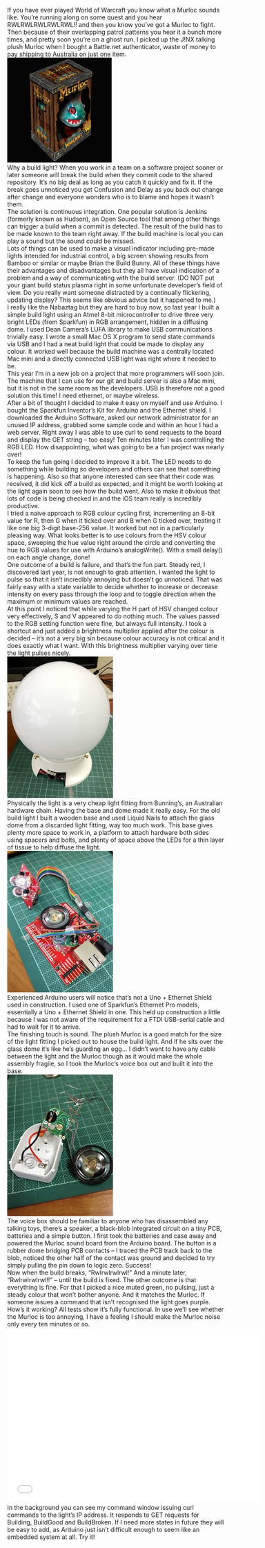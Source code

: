 If you have ever played World of Warcraft you know what a Murloc sounds like. You’re running along on some quest and you hear RWLRWLRWLRWLRWL!! and then you know you’ve got a Murloc to fight. Then because of their overlapping patrol patterns you hear it a bunch more times, and pretty soon you’re on a ghost run. I picked up the J!NX talking plush Murloc when I bought a Battle.net authenticator, waste of money to pay shipping to Australia on just one item.  
 [![pasted-graphic](assets/pasted-graphic.jpg)](http://www.grayunicorn.com/wp-content/uploads/2013/12/pasted-graphic.jpg)  
Why a build light? When you work in a team on a software project sooner or later someone will break the build when they commit code to the shared repository. It’s no big deal as long as you catch it quickly and fix it. If the break goes unnoticed you get Confusion and Delay as you back out change after change and everyone wonders who is to blame and hopes it wasn’t them.  
 The solution is continuous integration. One popular solution is Jenkins (formerly known as Hudson), an Open Source tool that among other things can trigger a build when a commit is detected. The result of the build has to be made known to the team right away. If the build machine is local you can play a sound but the sound could be missed.  
 Lots of things can be used to make a visual indicator including pre-made lights intended for industrial control, a big screen showing results from Bamboo or similar or maybe Brian the Build Bunny. All of these things have their advantages and disadvantages but they all have visual indication of a problem and a way of communicating with the build server. (DO NOT put your giant build status plasma right in some unfortunate developer’s field of view. Do you really want someone distracted by a continually flickering, updating display? This seems like obvious advice but it happened to me.)  
 I really like the Nabaztag but they are hard to buy now, so last year I built a simple build light using an Atmel 8-bit microcontroller to drive three very bright LEDs (from Sparkfun) in RGB arrangement, hidden in a diffusing dome. I used Dean Camera’s LUFA library to make USB communications trivially easy. I wrote a small Mac OS X program to send state commands via USB and I had a neat build light that could be made to display any colour. It worked well because the build machine was a centrally located Mac mini and a directly connected USB light was right where it needed to be.  
 This year I’m in a new job on a project that more programmers will soon join. The machine that I can use for our git and build server is also a Mac mini, but it is not in the same room as the developers. USB is therefore not a good solution this time! I need ethernet, or maybe wireless.  
 After a bit of thought I decided to make it easy on myself and use Arduino. I bought the Sparkfun Inventor’s Kit for Arduino and the Ethernet shield. I downloaded the Arduino Software, asked our network administrator for an unused IP address, grabbed some sample code and within an hour I had a web server. Right away I was able to use curl to send requests to the board and display the GET string – too easy! Ten minutes later I was controlling the RGB LED. How disappointing, what was going to be a fun project was nearly over!  
 To keep the fun going I decided to improve it a bit. The LED needs to do something while building so developers and others can see that something is happening. Also so that anyone interested can see that their code was received, it did kick off a build as expected, and it might be worth looking at the light again soon to see how the build went. Also to make it obvious that lots of code is being checked in and the iOS team really is incredibly productive.  
 I tried a naive approach to RGB colour cycling first, incrementing an 8-bit value for R, then G when it ticked over and B when G ticked over, treating it like one big 3-digit base-256 value. It worked but not in a particularly pleasing way. What looks better is to use colours from the HSV colour space, sweeping the hue value right around the circle and converting the hue to RGB values for use with Arduino’s analogWrite(). With a small delay() on each angle change, done!  
 One outcome of a build is failure, and that’s the fun part. Steady red, I discovered last year, is not enough to grab attention. I wanted the light to pulse so that it isn’t incredibly annoying but doesn’t go unnoticed. That was fairly easy with a state variable to decide whether to increase or decrease intensity on every pass through the loop and to toggle direction when the maximum or minimum values are reached.  
 At this point I noticed that while varying the H part of HSV changed colour very effectively, S and V appeared to do nothing much. The values passed to the RGB setting function were fine, but always full intensity. I took a shortcut and just added a brightness multiplier applied after the colour is decided – it’s not a very big sin because colour accuracy is not critical and it does exactly what I want. With this brightness multiplier varying over time the light pulses nicely.  
 [![pasted-graphic-1](assets/pasted-graphic-1.jpg)](http://www.grayunicorn.com/wp-content/uploads/2013/12/pasted-graphic-1.jpg)  
Physically the light is a very cheap light fitting from Bunning’s, an Australian hardware chain. Having the base and dome made it really easy. For the old build light I built a wooden base and used Liquid Nails to attach the glass dome from a discarded light fitting, way too much work. This base gives plenty more space to work in, a platform to attach hardware both sides using spacers and bolts, and plenty of space above the LEDs for a thin layer of tissue to help diffuse the light.  
 [![pasted-graphic-2](assets/pasted-graphic-2.jpg)](http://www.grayunicorn.com/wp-content/uploads/2013/12/pasted-graphic-2.jpg)  
Experienced Arduino users will notice that’s not a Uno + Ethernet Shield used in construction. I used one of Sparkfun’s Ethernet Pro models, essentially a Uno + Ethernet Shield in one. This held up construction a little because I was not aware of the requirement for a FTDI USB-serial cable and had to wait for it to arrive.  
 The finishing touch is sound. The plush Murloc is a good match for the size of the light fitting I picked out to house the build light. And if he sits over the glass dome it’s like he’s guarding an egg… I didn’t want to have any cable between the light and the Murloc though as it would make the whole assembly fragile, so I took the Murloc’s voice box out and built it into the base.  
 [![pasted-graphic-3](assets/pasted-graphic-3.jpg)](http://www.grayunicorn.com/wp-content/uploads/2013/12/pasted-graphic-3.jpg)  
The voice box should be familiar to anyone who has disassembled any talking toys, there’s a speaker, a black-blob integrated circuit on a tiny PCB, batteries and a simple button. I first took the batteries and case away and powered the Murloc sound board from the Arduino board. The button is a rubber dome bridging PCB contacts – I traced the PCB track back to the blob, noticed the other half of the contact was ground and decided to try simply pulling the pin down to logic zero. Success!  
 Now when the build breaks, “Rwlrwlrwlrwl!” And a minute later, “Rwlrwlrwlrwl!!” – until the build is fixed. The other outcome is that everything is fine. For that I picked a nice muted green, no pulsing, just a steady colour that won’t bother anyone. And it matches the Murloc. If someone issues a command that isn’t recognised the light goes purple.  
 How’s it working? All tests show it’s fully functional. In use we’ll see whether the Murloc is too annoying, I have a feeling I should make the Murloc noise only every ten minutes or so.  
 <iframe src="//www.youtube.com/embed/iYO_m60uyXQ" height="390" width="584" allowfullscreen="" frameborder="0"></iframe>  
In the background you can see my command window issuing curl commands to the light’s IP address. It responds to GET requests for Building, BuildGood and BuildBroken. If I need more states in future they will be easy to add, as Arduino just isn’t difficult enough to seem like an embedded system at all. Try it!  
 <script type="text/javascript">// <![CDATA[<br /> var _gaq = _gaq || [];<br /> _gaq.push(['_setAccount', 'UA-46719042-1']);<br /> _gaq.push(['_trackPageview']);</p> <p> (function() {<br /> var ga = document.createElement('script'); ga.type = 'text/javascript'; ga.async = true;<br /> ga.src = ('https:' == document.location.protocol ? 'https://ssl' : 'http://www') + '.google-analytics.com/ga.js';<br /> var s = document.getElementsByTagName('script')[0]; s.parentNode.insertBefore(ga, s);<br /> })();<br /> // ]]></script>
